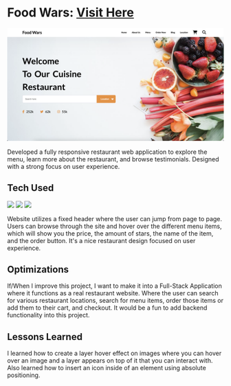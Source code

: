 # Food Wars: <a target="_blank" href="https://danielle-higgins.github.io/Food-Wars/">Visit Here</a>

<img src="https://github.com/Danielle-Higgins/Food-Wars/blob/main/img/food-wars-preview.png">

Developed a fully responsive restaurant web application to explore the menu, learn more about the restaurant, and browse testimonials. Designed with a strong focus on user experience.

## Tech Used

<p>
  <img src="https://img.shields.io/badge/html5-%23E34F26.svg?style=for-the-badge&logo=html5&logoColor=white">
  <img src="https://img.shields.io/badge/css3-%231572B6.svg?style=for-the-badge&logo=css3&logoColor=white">
  <img src="https://img.shields.io/badge/javascript-%23323330.svg?style=for-the-badge&logo=javascript&logoColor=%23F7DF1E">
</p>

Website utilizes a fixed header where the user can jump from page to page. Users can browse through the site and hover over the different menu items, which will show you the price, the amount of stars, the name of the item, and the order button. It's a nice restaurant design focused on user experience.

## Optimizations

If/When I improve this project, I want to make it into a Full-Stack Application where it functions as a real restaurant website. Where the user can search for various restaurant locations, search for menu items, order those items or add them to their cart, and checkout. It would be a fun to add backend functionality into this project.

## Lessons Learned

I learned how to create a layer hover effect on images where you can hover over an image and a layer appears on top of it that you can interact with. Also learned how to insert an icon inside of an element using absolute positioning.
